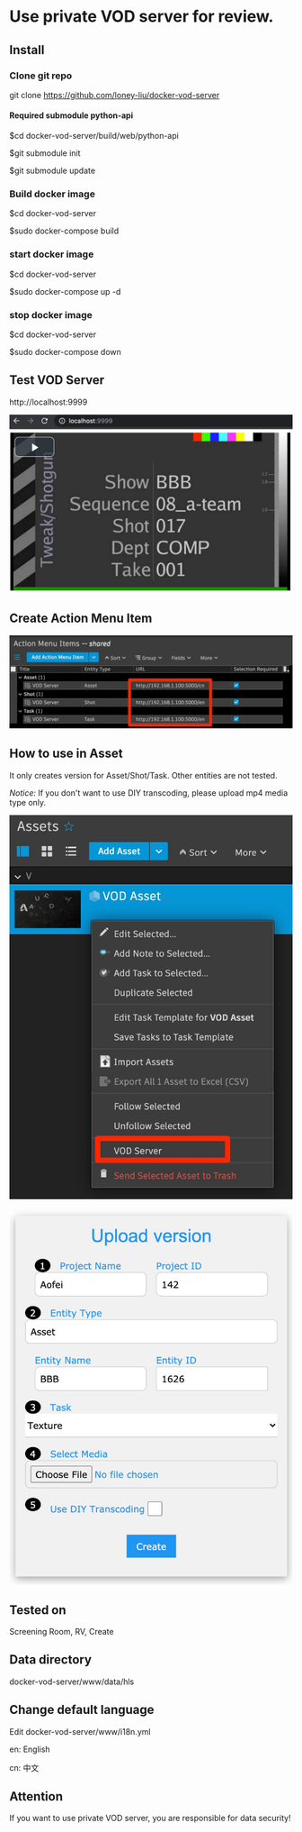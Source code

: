 # Use private VOD server for review.

## Install

### Clone git repo

git clone https://github.com/loney-liu/docker-vod-server

#### Required submodule python-api

$cd docker-vod-server/build/web/python-api

$git submodule init

$git submodule update

### Build docker image

$cd docker-vod-server

$sudo docker-compose build

### start docker image

$cd docker-vod-server

$sudo docker-compose up -d

### stop docker image

$cd docker-vod-server

$sudo docker-compose down

## Test VOD Server

http://localhost:9999

![AMI](https://github.com/loney-liu/docker-vod-server/blob/master/demo/Live_Streaming.jpg)

## Create Action Menu Item

![AMI](https://github.com/loney-liu/docker-vod-server/blob/master/demo/Action_Menu_Items.jpg)

## How to use in Asset

It only creates version for Asset/Shot/Task. Other entities are not tested.

*Notice:* If you don't want to use DIY transcoding, please upload mp4 media type only.

![Asset](https://github.com/loney-liu/docker-vod-server/blob/master/demo/Asset.jpg)

![upload](https://github.com/loney-liu/docker-vod-server/blob/master/demo/Uploader.jpg)

## Tested on

Screening Room, RV, Create

## Data directory

docker-vod-server/www/data/hls

## Change default language

Edit docker-vod-server/www/i18n.yml

en: English

cn: 中文

## Attention

If you want to use private VOD server, you are responsible for data security!